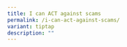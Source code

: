```yaml
---
title: I can ACT against scams
permalink: /i-can-act-against-scams/
variant: tiptap
description: ""
---
```

